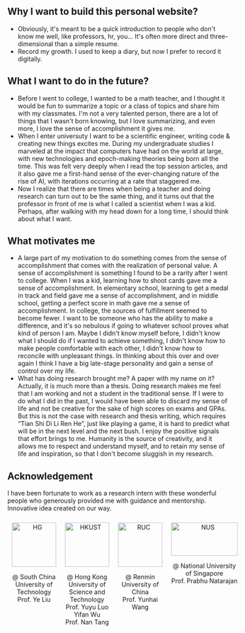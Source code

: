 ## Why I want to build this personal website?

- Obviously, it's meant to be a quick introduction to people who don't know me well, like professors, hr, you... It's often more direct and three-dimensional than a simple resume.
- Record my growth. I used to keep a diary, but now I prefer to record it digitally.
## What I want to do in the future?
- Before I went to college, I wanted to be a math teacher, and I thought it would be fun to summarize a topic or a class of topics and share him with my classmates. I'm not a very talented person, there are a lot of things that I wasn't born knowing, but I love summarizing, and even more, I love the sense of accomplishment it gives me.
- When I enter universuty I want to be a scientific engineer, writing code & creating new things excites me. During my undergraduate studies I marveled at the impact that computers have had on the world at large, with new technologies and epoch-making theories being born all the time. This was felt very deeply when I read the top session articles, and it also gave me a first-hand sense of the ever-changing nature of the rise of AI, with iterations occurring at a rate that staggered me.
- Now I realize that there are times when being a teacher and doing research can turn out to be the same thing, and it turns out that the professor in front of me is what I called a scientist when I was a kid. Perhaps, after walking with my head down for a long time, I should think about what I want.
## What motivates me
- A large part of my motivation to do something comes from the sense of accomplishment that comes with the realization of personal value. A sense of accomplishment is something I found to be a rarity after I went to college. When I was a kid, learning how to shoot cards gave me a sense of accomplishment. In elementary school, learning to get a medal in track and field gave me a sense of accomplishment, and in middle school, getting a perfect score in math gave me a sense of accomplishment. In college, the sources of fulfillment seemed to become fewer. I want to be someone who has the ability to make a difference, and it's so nebulous if going to whatever school proves what kind of person I am. Maybe I didn't know myself before, I didn't know what I should do if I wanted to achieve something, I didn't know how to make people comfortable with each other, I didn't know how to reconcile with unpleasant things. In thinking about this over and over again I think I have a big late-stage personality and gain a sense of control over my life.
- What has doing research brought me? A paper with my name on it? Actually, it is much more than a thesis. Doing research makes me feel that I am working and not a student in the traditional sense. If I were to do what I did in the past, I would have been able to discard my sense of life and not be creative for the sake of high scores on exams and GPAs. But this is not the case with research and thesis writing, which requires “Tian Shi Di Li Ren He”, just like playing a game, it is hard to predict what will be in the next level and the next bush. I enjoy the positive signals that effort brings to me. Humanity is the source of creativity, and it allows me to respect and understand myself, and to retain my sense of life and inspiration, so that I don't become sluggish in my research.
## Acknowledgement

<p>I have been fortunate to work as a research intern with these wonderful people who generously provided me with guidance and mentorship. Innovative idea created on our way.</p>

<div style="display: flex; justify-content: space-around; align-items: flex-start; text-align: center;">
      <div style="margin: 10px;">
    <img src="D:\GitRepo\LutaoYan.github.io\images\hg.png" alt="HG" width="100" height="100">
    <p>@ South China University of Technology<br>Prof. Ye Liu</p>
  </div>
  <div style="margin: 10px;">
    <img src="D:\GitRepo\LutaoYan.github.io\images\hkust.svg" alt="HKUST" width="100" height="100">
    <p>@ Hong Kong University of Science and Technology<br>Prof. Yuyu Luo<br>Yifan Wu<br>Prof. Nan Tang</p>
  </div>
  <div style="margin: 10px;">
    <img src="D:\GitRepo\LutaoYan.github.io\images\ruc.svg" alt="RUC" width="100" height="100">
    <p>@ Renmin University of China<br>Prof. Yunhai Wang</p>
  </div>
      <div style="margin: 10px;">
    <img src="D:\GitRepo\LutaoYan.github.io\images\nus.png" alt="NUS" width="150" height="75">
    <p>@ National University of Singapore<br>Prof. Prabhu Natarajan</p>
  </div>
</div>
